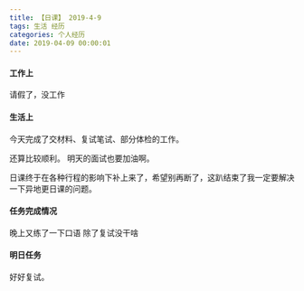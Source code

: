 ```yaml
---
title: 【日课】 2019-4-9
tags: 生活 经历
categories: 个人经历
date: 2019-04-09 00:00:01
---
```



#### 工作上

请假了，没工作

#### 生活上

今天完成了交材料、复试笔试、部分体检的工作。

还算比较顺利。
明天的面试也要加油啊。

日课终于在各种行程的影响下补上来了，希望别再断了，这趴结束了我一定要解决一下异地更日课的问题。

#### 任务完成情况

晚上又练了一下口语
除了复试没干啥

#### 明日任务

好好复试。
